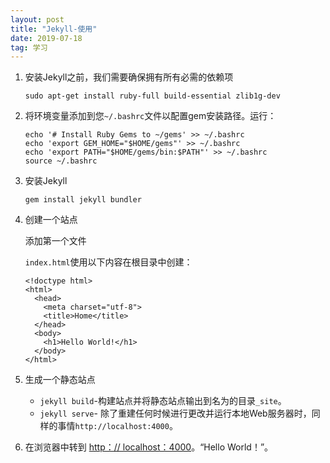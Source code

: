 ```yaml
---
layout: post
title: "Jekyll-使用"
date: 2019-07-18
tag: 学习
---
```




1. 安装Jekyll之前，我们需要确保拥有所有必需的依赖项

   ```
   sudo apt-get install ruby-full build-essential zlib1g-dev
   ```

2. 将环境变量添加到您`~/.bashrc`文件以配置gem安装路径。运行：

   ```
   echo '# Install Ruby Gems to ~/gems' >> ~/.bashrc
   echo 'export GEM_HOME="$HOME/gems"' >> ~/.bashrc
   echo 'export PATH="$HOME/gems/bin:$PATH"' >> ~/.bashrc
   source ~/.bashrc
   ```

3. 安装Jekyll

   ```
   gem install jekyll bundler
   ```

4. 创建一个站点

   添加第一个文件

   `index.html`使用以下内容在根目录中创建：

   ```
   <!doctype html>
   <html>
     <head>
       <meta charset="utf-8">
       <title>Home</title>
     </head>
     <body>
       <h1>Hello World!</h1>
     </body>
   </html>
   ```

   

5. 生成一个静态站点

   * `jekyll build`-构建站点并将静态站点输出到名为的目录`_site`。
   * `jekyll serve`- 除了重建任何时候进行更改并运行本地Web服务器时，同样的事情`http://localhost:4000`。

6. 在浏览器中转到 [http：// localhost：4000](http://localhost:4000/)。“Hello World！”。

